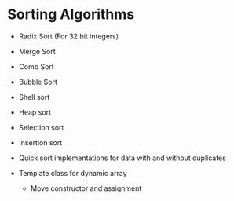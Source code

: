 # Sorting Algorithms

* Radix Sort (For 32 bit integers)
* Merge Sort
* Comb Sort
* Bubble Sort
* Shell sort
* Heap sort
* Selection sort
* Insertion sort
* Quick sort implementations for data with and without duplicates


* Template class for dynamic array
	* Move constructor and assignment